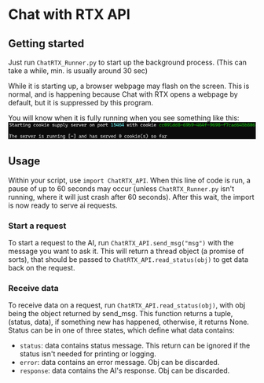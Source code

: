 # Chat with RTX API
## Getting started
Just run `ChatRTX_Runner.py` to start up the background process. (This can take a while, min. is usually around 30 sec)

While it is starting up, a browser webpage may flash on the screen. This is normal, and is happening because Chat with RTX opens a webpage by default, but it is suppressed by this program.

You will know when it is fully running when you see something like this:
![Startup image](readme_images/startup.png)

## Usage

Within your script, use `import ChatRTX_API`. When this line of code is run, a pause of up to 60 seconds may occur (unless `ChatRTX_Runner.py` isn't running, where it will just crash after 60 seconds). After this wait, the import is now ready to serve ai requests.

### Start a request

To start a request to the AI, run `ChatRTX_API.send_msg("msg")` with the message you want to ask it. This will return a thread object (a promise of sorts), that should be passed to `ChatRTX_API.read_status(obj)` to get data back on the request.

### Receive data

To receive data on a request, run `ChatRTX_API.read_status(obj)`, with obj being the object returned by send_msg. This function returns a tuple, (status, data), if something new has happened, otherwise, it returns None. Status can be in one of three states, which define what data contains:

- `status`: data contains status message. This return can be ignored if the status isn't needed for printing or logging.
- `error`: data contains an error message. Obj can be discarded.
- `response`:  data contains the AI's response. Obj can be discarded.
